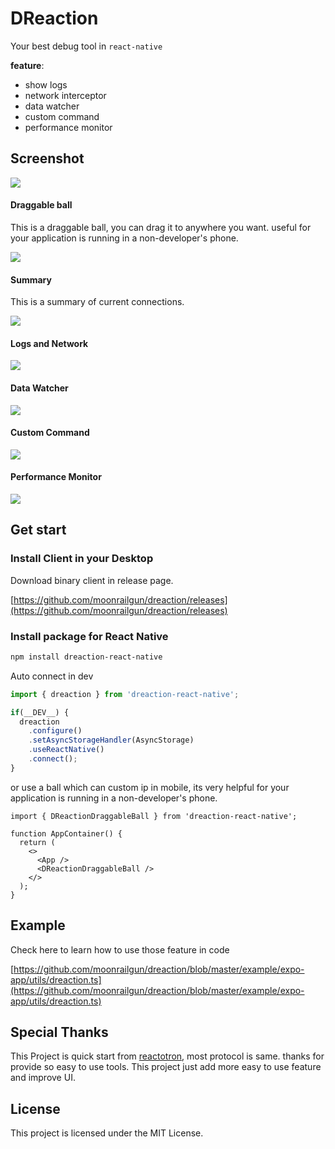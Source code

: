 # DReaction

Your best debug tool in `react-native`

**feature**:
- show logs
- network interceptor
- data watcher
- custom command
- performance monitor

## Screenshot

![](./docs/demo.gif)

#### Draggable ball

This is a draggable ball, you can drag it to anywhere you want. useful for your application is running in a non-developer's phone.

![](./docs/1.png)

#### Summary

This is a summary of current connections.

![](./docs/2.png)

#### Logs and Network
![](./docs/3.png)

#### Data Watcher
![](./docs/4.png)

#### Custom Command
![](./docs/5.png)

#### Performance Monitor
![](./docs/6.png)



## Get start

### Install Client in your Desktop

Download binary client in release page.

[https://github.com/moonrailgun/dreaction/releases](https://github.com/moonrailgun/dreaction/releases)

### Install package for React Native

```bash
npm install dreaction-react-native
```

Auto connect in dev

```typescript
import { dreaction } from 'dreaction-react-native';

if(__DEV__) {
  dreaction
    .configure()
    .setAsyncStorageHandler(AsyncStorage)
    .useReactNative()
    .connect();
}
```

or use a ball which can custom ip in mobile, its very helpful for your application is running in a non-developer's phone.

```tsx
import { DReactionDraggableBall } from 'dreaction-react-native';

function AppContainer() {
  return (
    <>
      <App />
      <DReactionDraggableBall />
    </>
  );
}
```

## Example

Check here to learn how to use those feature in code

[https://github.com/moonrailgun/dreaction/blob/master/example/expo-app/utils/dreaction.ts](https://github.com/moonrailgun/dreaction/blob/master/example/expo-app/utils/dreaction.ts) 


## Special Thanks

This Project is quick start from [reactotron](https://github.com/infinitered/reactotron), most protocol is same. thanks for provide so easy to use tools. This project just add more easy to use feature and improve UI.

## License

This project is licensed under the MIT License.
